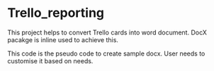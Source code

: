 # Trello_reporting
This project helps to convert Trello cards into word document. DocX pacakge is inline used to achieve this.


This code is the pseudo code to create sample docx. User needs to customise it based on needs.
